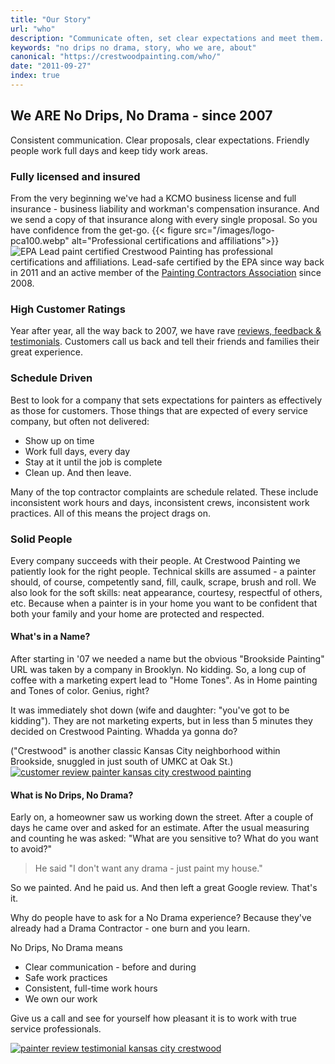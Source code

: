 ```yaml
---
title: "Our Story"
url: "who"
description: "Communicate often, set clear expectations and meet them. Be courteous, responsive, tidy, prompt. Always professional."
keywords: "no drips no drama, story, who we are, about"
canonical: "https://crestwoodpainting.com/who/"
date: "2011-09-27"
index: true
---
```


## We ARE No Drips, No Drama - since 2007

Consistent communication. Clear proposals, clear expectations. Friendly people work full days and keep tidy work areas.

### Fully licensed and insured

From the very beginning we've had a KCMO business license and full insurance - business liability and workman's compensation insurance. And we send a copy of that insurance along with every single proposal. So you have confidence from the get-go.
{{< figure src="/images/logo-pca100.webp" alt="Professional certifications and affiliations">}}
![EPA Lead paint certified](/images/Lead-Safe-Certified120.webp)
Crestwood Painting has professional certifications and affiliations. Lead-safe certified by the EPA since way back in 2011 and an active member of the [Painting Contractors Association](https://www.pcapainted.org/) since 2008.

### High Customer Ratings

Year after year, all the way back to 2007, we have rave [reviews, feedback & testimonials](/reviews/). Customers call us back and tell their friends and families their great experience.

### Schedule Driven

Best to look for a company that sets expectations for painters as effectively as those for customers. Those things that are expected of every service company, but often not delivered:

- Show up on time
- Work full days, every day
- Stay at it until the job is complete
- Clean up. And then leave.

Many of the top contractor complaints are schedule related. These include inconsistent work hours and days, inconsistent crews, inconsistent work practices. All of this means the project drags on.

### Solid People

Every company succeeds with their people. At Crestwood Painting we patiently look for the right people. Technical skills are assumed - a painter should, of course, competently sand, fill, caulk, scrape, brush and roll. We also look for the soft skills: neat appearance, courtesy, respectful of others, etc. Because when a painter is in your home you want to be confident that both your family and your home are protected and respected.

#### What's in a Name?

After starting in '07 we needed a name but the obvious "Brookside Painting" URL was taken by a company in Brooklyn. No kidding. So, a long cup of coffee with a marketing expert lead to "Home Tones". As in Home painting and Tones of color. Genius, right?

It was immediately shot down (wife and daughter: "you've got to be kidding"). They are not marketing experts, but in less than 5 minutes they decided on Crestwood Painting. Whadda ya gonna do?

("Crestwood" is another classic Kansas City neighborhood within Brookside, snuggled in just south of UMKC at Oak St.)
[![customer review painter kansas city crestwood painting](/images/r17-4-glorfeld.webp)](/reviews/)

#### What is No Drips, No Drama?

Early on, a homeowner saw us working down the street. After a couple of days he came over and asked for an estimate. After the usual measuring and counting he was asked: "What are you sensitive to? What do you want to avoid?"

> He said "I don't want any drama - just paint my house."

So we painted. And he paid us. And then left a great Google review. That's it.

Why do people have to ask for a No Drama experience? Because they've already had a Drama Contractor - one burn and you learn.

No Drips, No Drama means

- Clear communication - before and during
- Safe work practices
- Consistent, full-time work hours
- We own our work

Give us a call and see for yourself how pleasant it is to work with true service professionals.

[![painter review testimonial kansas city crestwood](/images/r15-2-goff.webp)](/reviews/)
